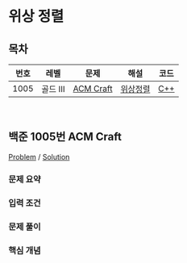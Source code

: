 # 위상 정렬

## 목차

<table>
<thead>
  <tr>
    <th>번호</th>
    <th>레벨</th>
    <th>문제</th>
    <th>해설</th>
    <th>코드</th>
  </tr>
</thead>
<tbody>
  <!-- 문제번호 순으로 정렬한다. -->
  <!--
  <tr>
    <td>번호</td>
    <td>레벨</td>
    <td><a href="문제링크">문제제목</a></td>
    <td><a href="해설링크">알고리즘분류</a></td>
    <td><a href="코드링크">C++</a></td>
  </tr>
  -->
  <tr>
    <td>1005</td>
    <td>골드 Ⅲ</td>
    <td><a href="https://www.acmicpc.net/problem/1005">ACM Craft</a></td>
    <td><a href="#boj1005">위상정렬</td>
    <td><a href="boj1005.cpp">C++</a></td>
  </tr>
</tbody>
</table>

<br>

## <a id="boj1005">백준 1005번 ACM Craft</a>

[Problem](https://www.acmicpc.net/problem/1005) / [Solution](boj1005.cpp)

### 문제 요약

### 입력 조건

### 문제 풀이

### 핵심 개념
